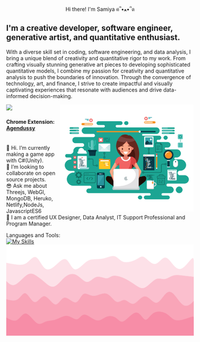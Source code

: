 <p align="center">Hi there! I'm Samiya  ฅ՞•ﻌ•՞ต </p>

## I'm a creative developer, software engineer, generative artist, and quantitative enthusiast. 
With a diverse skill set in coding, software engineering, and data analysis, I bring a unique blend of creativity and quantitative rigor to my work. From crafting visually stunning generative art pieces to developing sophisticated quantitative models, I combine my passion for creativity and quantitative analysis to push the boundaries of innovation. Through the convergence of technology, art, and finance, I strive to create impactful and visually captivating experiences that resonate with audiences and drive data-informed decision-making.


![](https://komarev.com/ghpvc/?username=jojo142&color=ff69b4)
<img align="right" alt="Coding" width="360" src = "Female Developer.svg" alt="My Happy SVG"/>

#### Chrome Extension: <a href="https://chrome.google.com/webstore/detail/agendussy/fjkeibaligkgcgdjocidpobcdkboibcd" target="_blank">Agendussy</a>    
<br>🔭 Hi. I’m currently making a game app with C#(Unity).
<br>🦄 I’m looking to collaborate on open source projects.
<br>😎 Ask me about Threejs, WebGl, MongoDB, Heruko, Netlify,NodeJs, JavascriptES6
<br>🧠 I am a certified UX Designer, Data Analyst, IT Support Professional and Program Manager. 

Languages and Tools: <br>
[![My Skills](https://skillicons.dev/icons?i=javascript,css,docker,discord,eclipse,heroku,react,nodejs,mongodb,wordpress,python,java,cs,powershell,flutter,git,atom,cpp,unity,figma,illustrator,angular,photoshop
)](https://skillicons.dev)
</br>
<img src = "bottom_header.svg" alt="My Happy SVG"/>
